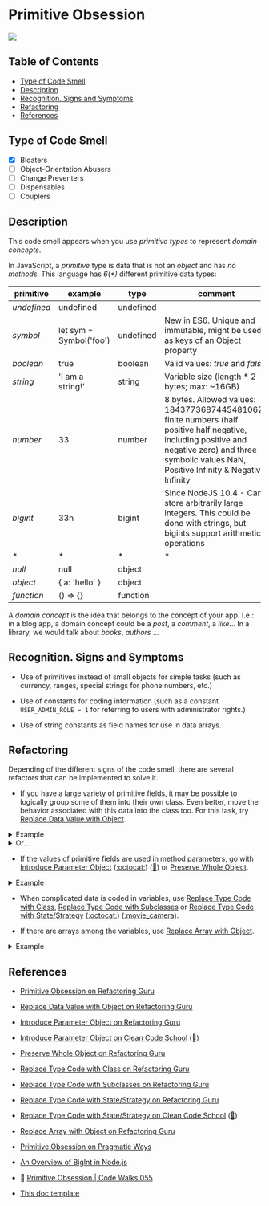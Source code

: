 # Primitive Obsession

![](https://www.pragmaticways.com/wp-content/uploads/2020/02/code-smells-primitive-obsession.png)

## Table of Contents

- [Type of Code Smell](#type-of-code-smell)
- [Description](#description)
- [Recognition. Signs and Symptoms](#recognition-signs-and-symptoms)
- [Refactoring](#refactoring)
- [References](#references)

## Type of Code Smell

- [x] Bloaters
- [ ] Object-Orientation Abusers
- [ ] Change Preventers
- [ ] Dispensables
- [ ] Couplers

## Description

This code smell appears when you use *primitive types* to represent *domain concepts*.

In JavaScript, a *primitive* type is data that is not an _object_ and has _no methods_. This language has _6(*)_ different primitive data types:

|   primitive   |         example         |    type     | comment |
|---------------|-------------------------|-------------|---------|
|  _undefined_  |       undefined         |  undefined  |         |
|   _symbol_    | let sym = Symbol('foo') |  undefined  | New in ES6. Unique and immutable, might be used as keys of an Object property |
|   _boolean_   |          true           |   boolean   | Valid values: *true* and *false* |
|   _string_    |     'I am a string!'    |   string    | Variable size (length * 2 bytes; max: ~16GB) |
|   _number_    |           33            |   number    | 8 bytes. Allowed values: 18437736874454810624 finite numbers (half positive half negative, including positive and negative zero) and three symbolic values NaN, Positive Infinity & Negative Infinity |
|   _bigint_    |           33n           |   bigint    | Since NodeJS 10.4 - Can store arbitrarily large integers. This could be done with strings, but bigints support arithmetic operations |
|       *       |           *             |     *       |   *     |
|    _null_     |          null           |   object    |         |
|   _object_    |     { a: 'hello' }      |   object    |         |
|  _function_   |         () => {}        |  function   |         |


A *domain concept* is the idea that belongs to the concept of your app. I.e.: in a blog app, a domain concept could be a _post_, a _comment_, a _like_... In a library, we would talk about _books_, _authors_ ...


## Recognition. Signs and Symptoms

- Use of primitives instead of small objects for simple tasks (such as currency, ranges, special strings for phone numbers, etc.)

- Use of constants for coding information (such as a constant `USER_ADMIN_ROLE = 1` for referring to users with administrator rights.)

- Use of string constants as field names for use in data arrays.

## Refactoring

Depending of the different signs of the code smell, there are several refactors that can be implemented to solve it.

- If you have a large variety of primitive fields, it may be possible to logically group some of them into their own class. Even better, move the behavior associated with this data into the class too. For this task, try [Replace Data Value with Object](https://refactoring.guru/replace-data-value-with-object).

<details>
  <summary>Example</summary>
  From:

```java
class User {
  private String userName;
  private String password;

  public User(String userName, String password) {
    this.userName = userName;
    this.password = password;
  }
}
```
To:

```java
class Password {
  private String value;

  public Password(String value) {
    if (value.length() < 8) {
      throw new InvalidPasswordException('too short!!');
    }
    this.value = value;
  };
}

class User {
  private String userName;
  private Password password;

  public User(String userName, Password password) {
    this.userName = userName;
    this.password = password;
  }
};

User user = new User('leonardoDaVinci', 'leoInDaHous');
```
</details>

<details>
  <summary>Or...</summary>
  From:

```javascript
const User = (name, email) => ({
  name,
  email,
});
```

To:

```javascript
const Name = value => { ... };
const Email = value => { ... };

const User = (_name, _email) => ({
  name: Name(_name),
  email: Email(_email),
});
```
</details>

- If the values of primitive fields are used in method parameters, go with [Introduce Parameter Object](https://refactoring.guru/introduce-parameter-object) ([:octocat:](https://github.com/guidesmiths/clean-code-school/tree/master/refactors/introduce-parameter-object)) ([:movie_camera:](https://youtu.be/k-5M7oR5hLI)) or [Preserve Whole Object](https://refactoring.guru/preserve-whole-object).

<details>
  <summary>Example</summary>
  From:

```javascript
const calculateSeconds = (startDate, endDate) => { ... };
```

To:

```javascript
const calculateSeconds = (dateRange) => { ... };
```
</details>


- When complicated data is coded in variables, use [Replace Type Code with Class](https://refactoring.guru/replace-type-code-with-classs), [Replace Type Code with Subclasses](https://refactoring.guru/replace-type-code-with-subclasses) or [Replace Type Code with State/Strategy](https://refactoring.guru/replace-type-code-with-state-strategy) ([:octocat:](https://github.com/guidesmiths/clean-code-school/tree/master/refactors/replace-type-code-with-state-or-strategy)) ([:movie_camera](https://youtu.be/L4vHWK12rIQ)).

- If there are arrays among the variables, use [Replace Array with Object](https://refactoring.guru/replace-array-with-object).

<details>
  <summary>Example</summary>
From:

```javascript
const row = [];
row[0] = 'Betis';
row[1] = 'Joaquín';
```

To:

```javascript
const row = {
  teamName: 'Betis',
};
row.teamCaptain: 'Joaquín',
```
</details>


## References

- [Primitive Obsession on Refactoring Guru](https://refactoring.guru/smells/primitive-obsession)

- [Replace Data Value with Object on Refactoring Guru](https://refactoring.guru/replace-data-value-with-object)

- [Introduce Parameter Object on Refactoring Guru](https://refactoring.guru/introduce-parameter-object)

- [Introduce Parameter Object on Clean Code School](https://github.com/guidesmiths/clean-code-school/tree/master/refactors/introduce-parameter-object) ([:movie_camera:](https://youtu.be/k-5M7oR5hLI))

- [Preserve Whole Object on Refactoring Guru](https://refactoring.guru/preserve-whole-object)

- [Replace Type Code with Class on Refactoring Guru](https://refactoring.guru/replace-type-code-with-classs)

- [Replace Type Code with Subclasses on Refactoring Guru](https://refactoring.guru/replace-type-code-with-subclasses) 

- [Replace Type Code with State/Strategy on Refactoring Guru](https://refactoring.guru/replace-type-code-with-state-strategy)

- [Replace Type Code with State/Strategy on Clean Code School](https://github.com/guidesmiths/clean-code-school/tree/master/refactors/replace-type-code-with-state-or-strategy) ([:movie_camera:](https://youtu.be/L4vHWK12rIQ))

- [Replace Array with Object on Refactoring Guru](https://refactoring.guru/replace-array-with-object)

- [Primitive Obsession on Pragmatic Ways](https://www.pragmaticways.com/31-code-smells-you-must-know/#10_Primitive_Obsession)

- [An Overview of BigInt in Node.js](http://thecodebarbarian.com/an-overview-of-bigint-in-node-js.html)

- :movie_camera: [Primitive Obsession | Code Walks 055](https://www.youtube.com/watch?v=wKtooLW8GDc)

- [This doc template](https://gist.github.com/reymon359/1dbeab82c0323cc2d6e0d010ba71ebe4)
